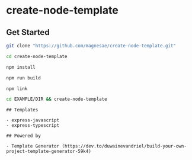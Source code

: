 # create-node-template

## Get Started

```bash
git clone "https://github.com/magnesae/create-node-template.git"
```

```bash
cd create-node-template
```

```bash
npm install
```

```bash
npm run build
```

```bash
npm link
```

```bash
cd EXAMPLE/DIR && create-node-template
```

```
## Templates

- express-javascript
- express-typescript

## Powered by

- Template Generator (https://dev.to/duwainevandriel/build-your-own-project-template-generator-59k4)
```
